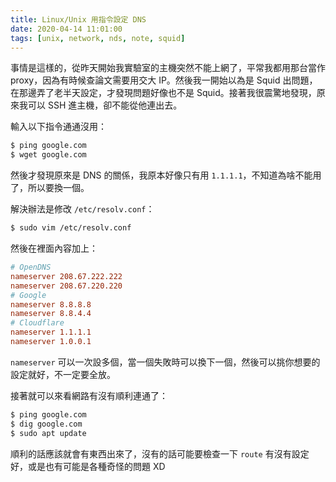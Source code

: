 ```yaml
---
title: Linux/Unix 用指令設定 DNS 
date: 2020-04-14 11:01:00
tags: [unix, network, nds, note, squid]
---
```


事情是這樣的，從昨天開始我實驗室的主機突然不能上網了，平常我都用那台當作 proxy，因為有時候查論文需要用交大 IP。然後我一開始以為是 Squid 出問題，在那邊弄了老半天設定，才發現問題好像也不是 Squid。接著我很震驚地發現，原來我可以 SSH 進主機，卻不能從他連出去。

輸入以下指令通通沒用：

```sh
$ ping google.com
$ wget google.com
```

然後才發現原來是 DNS 的關係，我原本好像只有用 `1.1.1.1`，不知道為啥不能用了，所以要換一個。

解決辦法是修改 `/etc/resolv.conf`：

```sh
$ sudo vim /etc/resolv.conf
```

然後在裡面內容加上：

```conf
# OpenDNS
nameserver 208.67.222.222
nameserver 208.67.220.220
# Google
nameserver 8.8.8.8
nameserver 8.8.4.4
# Cloudflare
nameserver 1.1.1.1
nameserver 1.0.0.1
```

`nameserver` 可以一次設多個，當一個失敗時可以換下一個，然後可以挑你想要的設定就好，不一定要全放。

接著就可以來看網路有沒有順利連通了：

```sh
$ ping google.com
$ dig google.com
$ sudo apt update
```

順利的話應該就會有東西出來了，沒有的話可能要檢查一下 `route` 有沒有設定好，或是也有可能是各種奇怪的問題 XD
